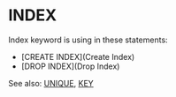 # INDEX

Index keyword is using in these statements:
* [CREATE INDEX](Create Index)
* [DROP INDEX](Drop Index)

See also: [UNIQUE](Unique), [KEY](Key)
